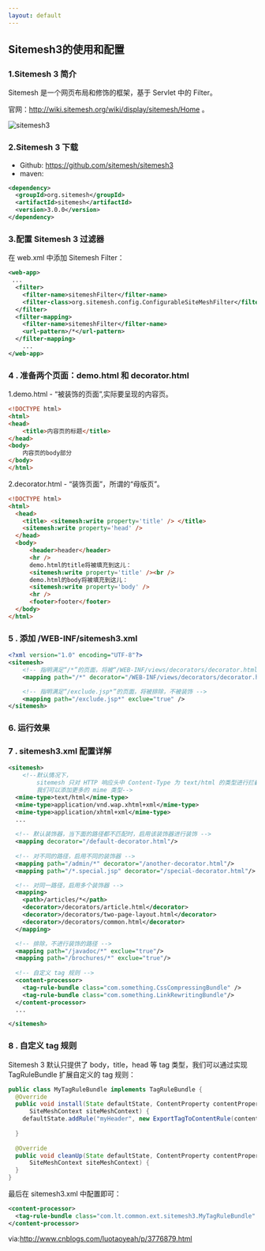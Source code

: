 ```yaml
---
layout: default
---
```

## Sitemesh3的使用和配置

### 1.Sitemesh 3 简介

 Sitemesh 是一个网页布局和修饰的框架，基于 Servlet 中的 Filter。
 
 官网：http://wiki.sitemesh.org/wiki/display/sitemesh/Home 。
 
 ![sitemesh3](http://wiki.sitemesh.org/wiki/download/attachments/589826/Figure%201%20with%20Mobile.png?version=9&modificationDate=1349312948377&api=v2 "Title")
 
### 2.Sitemesh 3 下载
 - Github: https://github.com/sitemesh/sitemesh3
 - maven: 
```xml
<dependency>
  <groupId>org.sitemesh</groupId>
  <artifactId>sitemesh</artifactId>
  <version>3.0.0</version>
</dependency>
```

### 3.配置 Sitemesh 3 过滤器
在 web.xml 中添加 Sitemesh Filter： 
```xml
<web-app>
 ...
  <filter>
    <filter-name>sitemeshFilter</filter-name>
    <filter-class>org.sitemesh.config.ConfigurableSiteMeshFilter</filter-class>
  </filter>
  <filter-mapping>
    <filter-name>sitemeshFilter</filter-name>
    <url-pattern>/*</url-pattern>
  </filter-mapping>
	...
</web-app>
```

### 4 . 准备两个页面：demo.html 和 decorator.html
1.demo.html - “被装饰的页面”,实际要呈现的内容页。
```html
<!DOCTYPE html>
<html>
<head>
    <title>内容页的标题</title>
</head>
<body>
    内容页的body部分
</body>
</html>
```
2.decorator.html - “装饰页面”，所谓的“母版页”。
```html
<!DOCTYPE html>
<html>
  <head>
    <title> <sitemesh:write property='title' /> </title>
    <sitemesh:write property='head' />
  </head>
  <body>
      <header>header</header>
      <hr />
      demo.html的title将被填充到这儿：
      <sitemesh:write property='title' /><br />
      demo.html的body将被填充到这儿：
      <sitemesh:write property='body' />
      <hr />
      <footer>footer</footer>
  </body>
</html>
```
### 5 . 添加 /WEB-INF/sitemesh3.xml
```XML
<?xml version="1.0" encoding="UTF-8"?>
<sitemesh>
    <!-- 指明满足“/*”的页面，将被“/WEB-INF/views/decorators/decorator.html”所装饰 -->
    <mapping path="/*" decorator="/WEB-INF/views/decorators/decorator.html" />

    <!-- 指明满足“/exclude.jsp*”的页面，将被排除，不被装饰 -->
    <mapping path="/exclude.jsp*" exclue="true" />
</sitemesh>
```

### 6. 运行效果

### 7 . sitemesh3.xml 配置详解
```xml
<sitemesh>
    <!--默认情况下，
        sitemesh 只对 HTTP 响应头中 Content-Type 为 text/html 的类型进行拦截和装饰，
        我们可以添加更多的 mime 类型-->
  <mime-type>text/html</mime-type>
  <mime-type>application/vnd.wap.xhtml+xml</mime-type>
  <mime-type>application/xhtml+xml</mime-type>
  ...
  
  <!-- 默认装饰器，当下面的路径都不匹配时，启用该装饰器进行装饰 -->
  <mapping decorator="/default-decorator.html"/>
  
  <!-- 对不同的路径，启用不同的装饰器 -->
  <mapping path="/admin/*" decorator="/another-decorator.html"/>
  <mapping path="/*.special.jsp" decorator="/special-decorator.html"/>

  <!-- 对同一路径，启用多个装饰器 -->
  <mapping>
    <path>/articles/*</path>
    <decorator>/decorators/article.html</decorator>
    <decorator>/decorators/two-page-layout.html</decorator>
    <decorator>/decorators/common.html</decorator>
  </mapping>

  <!-- 排除，不进行装饰的路径 -->
  <mapping path="/javadoc/*" exclue="true"/>
  <mapping path="/brochures/*" exclue="true"/>
  
  <!-- 自定义 tag 规则 -->
  <content-processor>
    <tag-rule-bundle class="com.something.CssCompressingBundle" />
    <tag-rule-bundle class="com.something.LinkRewritingBundle"/>
  </content-processor>
  ...

</sitemesh>
```

### 8 . 自定义 tag 规则
Sitemesh 3 默认只提供了 body，title，head 等 tag 类型，我们可以通过实现 TagRuleBundle 扩展自定义的 tag 规则：
```java
public class MyTagRuleBundle implements TagRuleBundle {
  @Override
  public void install(State defaultState, ContentProperty contentProperty,
      SiteMeshContext siteMeshContext) {
    defaultState.addRule("myHeader", new ExportTagToContentRule(contentProperty.getChild("myHeader"), false));
      
  }
  
  @Override
  public void cleanUp(State defaultState, ContentProperty contentProperty,
      SiteMeshContext siteMeshContext) {
  }
}
```
最后在 sitemesh3.xml 中配置即可：
```xml
<content-processor>
  <tag-rule-bundle class="com.lt.common.ext.sitemesh3.MyTagRuleBundle" />
</content-processor>
```

via:http://www.cnblogs.com/luotaoyeah/p/3776879.html

